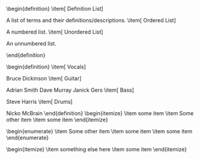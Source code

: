 \begin{definition}
\item[ Definition List]

A list of terms and their definitions/descriptions.
\item[ Ordered List]

A numbered list.
\item[ Unordered List]

An unnumbered list.

\end{definition}

\begin{definition}
\item[ Vocals]

Bruce Dickinson
\item[ Guitar]

Adrian Smith
Dave Murray
Janick Gers
\item[ Bass]

Steve Harris
\item[ Drums]

Nicko McBrain
\end{definition}
\begin{itemize}
\item some item
\item Some other item
\item some item
\end{itemize}

\begin{enumerate}
\item Some other item
\item some item
\item some item
\end{enumerate}

\begin{itemize}
\item something else here
\item some item
\end{itemize}

